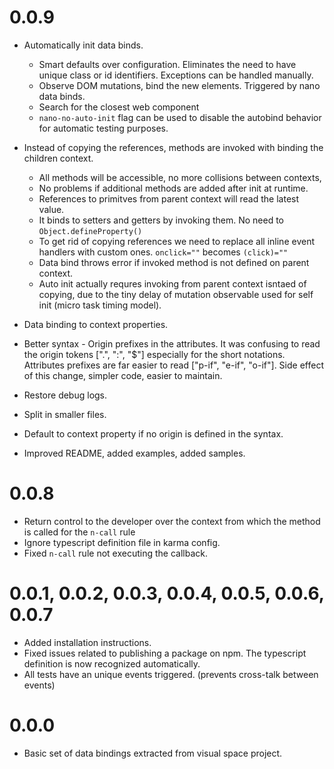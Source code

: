 # 0.0.9
* Automatically init data binds. 
    * Smart defaults over configuration. Eliminates the need to have unique class or id identifiers. Exceptions can be handled manually.
    * Observe DOM mutations, bind the new elements. Triggered by nano data binds.
    * Search for the closest web component
    * `nano-no-auto-init` flag can be used to disable the autobind behavior for automatic testing purposes.
    
* Instead of copying the references, methods are invoked with binding the children context. 
    * All methods will be accessible, no more collisions between contexts, 
    * No problems if additional methods are added after init at runtime.
    * References to primitves from parent context will read the latest value.
    * It binds to setters and getters by invoking them. No need to `Object.defineProperty()`
    * To get rid of copying references we need to replace all inline event handlers with custom ones. `onclick=""` becomes `(click)=""`
    * Data bind throws error if invoked method is not defined on parent context.
    * Auto init actually requres invoking from parent context isntaed of copying, due to the tiny delay of mutation observable used for self init (micro task timing model).

* Data binding to context properties.
* Better syntax - Origin prefixes in the attributes. It was confusing to read the origin tokens [".", ":", "$"] especially for the short notations. Attributes prefixes are far easier to read ["p-if", "e-if", "o-if"]. Side effect of this change, simpler code, easier to maintain.
* Restore debug logs.
* Split in smaller files.
* Default to context property if no origin is defined in the syntax.
* Improved README, added examples, added samples.

# 0.0.8
* Return control to the developer over the context from which the method is called for the `n-call` rule 
* Ignore typescript definition file in karma config.
* Fixed `n-call` rule not executing the callback.

# 0.0.1, 0.0.2, 0.0.3, 0.0.4, 0.0.5, 0.0.6, 0.0.7
* Added installation instructions.
* Fixed issues related to publishing a package on npm. The typescript definition is now recognized automatically.
* All tests have an unique events triggered. (prevents cross-talk between events)

# 0.0.0
* Basic set of data bindings extracted from visual space project.